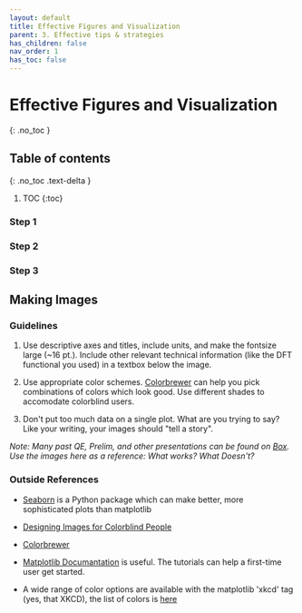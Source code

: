 ```yaml
---
layout: default
title: Effective Figures and Visualization
parent: 3. Effective tips & strategies
has_children: false
nav_order: 1
has_toc: false
---
```


# Effective Figures and Visualization

{: .no_toc }

## Table of contents
{: .no_toc .text-delta }

1. TOC
{:toc}

### Step 1

### Step 2

### Step 3

## Making Images

### Guidelines

1. Use descriptive axes and titles, include units, and make the fontsize large (~16 pt.). Include other relevant technical information (like the DFT functional you used) in a textbox below the image.

2. Use appropriate color schemes. [Colorbrewer](https://colorbrewer2.org/#type=sequential&scheme=BuGn&n=3) can help you pick combinations of colors which look good. Use different shades to accomodate colorblind users.

3. Don't put too much data on a single plot. What are you trying to say? Like your writing, your images should "tell a story".

*Note: Many past QE, Prelim, and other presentations can be found on [Box](https://ucdavis.app.box.com/folder/80871253566). Use the images here as a reference: What works? What Doesn't?*

### Outside References

- [Seaborn](https://seaborn.pydata.org/tutorial.html) is a Python package which can make better, more sophisticated plots than matplotlib 

- [Designing Images for Colorblind People](https://designshack.net/articles/accessibility/tips-for-designing-for-colorblind-users/)

- [Colorbrewer](https://colorbrewer2.org/#type=sequential&scheme=BuGn&n=3)

- [Matplotlib Documantation](https://matplotlib.org) is useful. The tutorials can help a first-time user get started.

- A wide range of color options are available with the matplotlib 'xkcd' tag (yes, that XKCD), the list of colors is [here](https://xkcd.com/color/rgb/)
